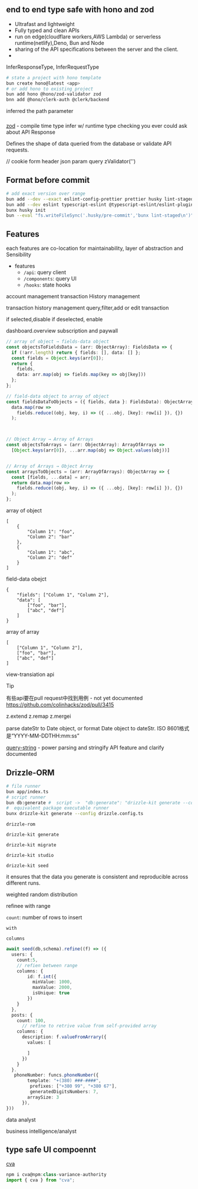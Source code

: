




##  end to end type safe with hono and zod
- Ultrafast and lightweight
- Fully typed and clean APIs
- run on edge(cloudflare workers,AWS Lambda) or serverless runtime(netlify),Deno, Bun and Node
-  sharing of the API specifications between the server and the client.
-

InferResponseType, InferRequestType
```bash
# state a project with hono template
bun create hono@latest <app>
# or add hono to existing project
bun add hono @hono/zod-validator zod
bnn add @hono/clerk-auth @clerk/backend
```

inferred
the path parameter

###
[zod](https://zod.dev/) -
compile time type infer w/ runtime type checking you ever could ask about API Response

Defines the shape of data queried from the database
or validate API requests.


  // cookie form  header json param query
    zValidator('')



## Format before commit
```bash
# add exact version over range
bun add --dev --exact eslint-config-prettier prettier husky lint-staged
bun add --dev eslint typescript-eslint @typescript-eslint/eslint-plugin @typescript-eslint/parser
bunx husky init
bun --eval "fs.writeFileSync('.husky/pre-commit','bunx lint-staged\n')"
```



## Features


each features are co-location for maintainability, layer of abstraction and Sensibility

- features
  - `/api`: query client
  - `/components`: query UI
  - `/hooks`: state hooks

account management
transaction History management

transaction history management
query,filter,add or edit transaction



if selected,disable
if deselected, enable

dashboard.overview
subscription and paywall



```ts
// array of object → fields-data object
const objectsToFieldsData = (arr: ObjectArray): FieldsData => {
  if (!arr.length) return { fields: [], data: [] };
  const fields = Object.keys(arr[0]);
  return {
    fields,
    data: arr.map(obj => fields.map(key => obj[key]))
  };
};

// field-data object to array of object
const fieldsDataToObjects = ({ fields, data }: FieldsData): ObjectArray =>
  data.map(row =>
    fields.reduce((obj, key, i) => ({ ...obj, [key]: row[i] }), {})
  );



// Object Array → Array of Arrays
const objectsToArrays = (arr: ObjectArray): ArrayOfArrays =>
  [Object.keys(arr[0]), ...arr.map(obj => Object.values(obj))]


// Array of Arrays → Object Array
const arraysToObjects = (arr: ArrayOfArrays): ObjectArray => {
  const [fields, ...data] = arr;
  return data.map(row =>
    fields.reduce((obj, key, i) => ({ ...obj, [key]: row[i] }), {})
  );
};

```



array of object
```
[
	{
		"Column 1": "foo",
		"Column 2": "bar"
	},
	{
		"Column 1": "abc",
		"Column 2": "def"
	}
]
```

field-data obejct
```
{
	"fields": ["Column 1", "Column 2"],
	"data": [
		["foo", "bar"],
		["abc", "def"]
	]
}
```

array of array
```
[
	["Column 1", "Column 2"],
	["foo", "bar"],
	["abc", "def"]
]

```


view-transiation api



> [!TIP]
> 有些api要在pull request中找到用例 - not yet documented
https://github.com/colinhacks/zod/pull/3415


z.extend
z.remap
z.mergei


parse dateStr to Date object,
or format Date object to dateStr.
ISO 8601格式是“YYYY-MM-DDTHH:mm:ss”



[query-string](https://www.npmjs.com/package/query-string) - power parsing  and stringify API feature  and clarify documented



## Drizzle-ORM


```bash
# file runner
bun app/index.ts
# script runner
bun db:generate #  script ->  "db:generate": "drizzle-kit generate --config drizzle.config.ts",
#  equivalent package executable runner
bunx drizzle-kit generate --config drizzle.config.ts
```


`drizzle-rom`

`drizzle-kit generate`

`drizzle-kit migrate`

`drizzle-kit studio`



`drizzle-kit seed`

it ensures that the data you generate is consistent and reproducible across different runs.

weighted random distribution


refinee with range

`count`: number of rows to insert

`with`

`columns`
```ts
await seed(db,schema).refine((f) => ({
  users: {
    count:5,
    // refien between range
    columns: {
        id: f.int({
          minValue: 1000,
          maxValue: 2000,
          isUnique: true
        })
    }
  },
  posts: {
    count: 100,
      // refine to retrive value from self-provided array
    columns: {
      description: f.valueFromArrary({
        values: [

        ]
      })
    }
  }.
   phoneNumber: funcs.phoneNumber({
        template: "+(380) ###-####",
         prefixes: ["+380 99", "+380 67"],
         generatedDigitsNumbers: 7,
        arraySize: 3
      }),
}))


```


data analyst

business intelligence/analyst


## type safe UI compoennt

[cva](https://cva.style/docs/getting-started/installation)
```ts
npm i cva@npm:class-variance-authority
import { cva } from "cva";
```

